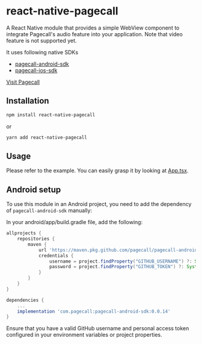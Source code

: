 # react-native-pagecall

A React Native module that provides a simple WebView component to integrate Pagecall's audio feature into your application. Note that video feature is not supported yet.

It uses following native SDKs

- [pagecall-android-sdk](https://github.com/pagecall/pagecall-android-sdk)
- [pagecall-ios-sdk](https://github.com/pagecall/pagecall-ios-sdk)

[Visit Pagecall](https://pagecall.com)

## Installation

```sh
npm install react-native-pagecall
```

or

```sh
yarn add react-native-pagecall
```

## Usage

Please refer to the example. You can easily grasp it by looking at [App.tsx](/example/src/App.tsx).

## Android setup

To use this module in an Android project, you need to add the dependency of `pagecall-android-sdk` manually:

In your android/app/build.gradle file, add the following:

```groovy
allprojects {
    repositories {
        maven {
            url 'https://maven.pkg.github.com/pagecall/pagecall-android-sdk'
            credentials {
                username = project.findProperty("GITHUB_USERNAME") ?: System.getenv("GITHUB_USERNAME")
                password = project.findProperty("GITHUB_TOKEN") ?: System.getenv("GITHUB_TOKEN")
            }
        }
    }
}

dependencies {
    ...
    implementation 'com.pagecall:pagecall-android-sdk:0.0.14'
}

```

Ensure that you have a valid GitHub username and personal access token configured in your environment variables or project properties.
